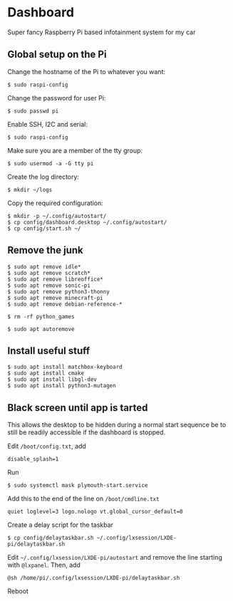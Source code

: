 # Dashboard

Super fancy Raspberry Pi based infotainment system for my car

## Global setup on the Pi

Change the hostname of the Pi to whatever you want:

`$ sudo raspi-config`

Change the password for user Pi:

`$ sudo passwd pi`

Enable SSH, I2C and serial:

`$ sudo raspi-config`

Make sure you are a member of the tty group:

`$ sudo usermod -a -G tty pi`

Create the log directory:

`$ mkdir ~/logs`

Copy the required configuration:

```console
$ mkdir -p ~/.config/autostart/
$ cp config/dashboard.desktop ~/.config/autostart/
$ cp config/start.sh ~/
```

## Remove the junk

```console
$ sudo apt remove idle*
$ sudo apt remove scratch*
$ sudo apt remove libreoffice*
$ sudo apt remove sonic-pi
$ sudo apt remove python3-thonny
$ sudo apt remove minecraft-pi
$ sudo apt remove debian-reference-*
```

```console
$ rm -rf python_games
```

```console
$ sudo apt autoremove
```

## Install useful stuff

```console
$ sudo apt install matchbox-keyboard
$ sudo apt install cmake
$ sudo apt install libgl-dev
$ sudo apt install python3-mutagen
```

## Black screen until app is tarted

This allows the desktop to be hidden during a normal start sequence be to still be readily accessible if the dashboard is stopped.

Edit `/boot/config.txt`, add

`disable_splash=1`

Run

```console
$ sudo systemctl mask plymouth-start.service
```

Add this to the end of the line on `/boot/cmdline.txt`

`quiet loglevel=3 logo.nologo vt.global_cursor_default=0`

Create a delay script for the taskbar

```console
$ cp config/delaytaskbar.sh ~/.config/lxsession/LXDE-pi/delaytaskbar.sh
```

Edit `~/.config/lxsession/LXDE-pi/autostart` and remove the line starting with `@lxpanel`. Then, add

`@sh /home/pi/.config/lxsession/LXDE-pi/delaytaskbar.sh`

Reboot
